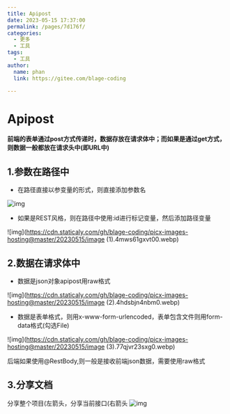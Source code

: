 ```yaml
---
title: Apipost
date: 2023-05-15 17:37:00
permalink: /pages/7d176f/
categories: 
  - 更多
  - 工具
tags: 
  - 工具
author: 
  name: phan
  link: https://gitee.com/blage-coding

---
```

# Apipost

**前端的表单通过post方式传递时，数据存放在请求体中；而如果是通过get方式，则数据一般都放在请求头中(即URL中)**

## 1.参数在路径中

- 在路径直接以参变量的形式，则直接添加参数名

![img](https://cdn.staticaly.com/gh/blage-coding/picx-images-hosting@master/20230515/image.1ls60lv6dcao.webp)

- 如果是REST风格，则在路径中使用:id进行标记变量，然后添加路径变量

![img](https://cdn.staticaly.com/gh/blage-coding/picx-images-hosting@master/20230515/image (1).4mws61gxvt00.webp)

## 2.数据在请求体中

- 数据是json对象apipost用raw格式

![img](https://cdn.staticaly.com/gh/blage-coding/picx-images-hosting@master/20230515/image (2).4hdsbjn4nbm0.webp)

- 数据是表单格式，则用x-www-form-urlencoded，表单包含文件则用form-data格式(勾选File)

![img](https://cdn.staticaly.com/gh/blage-coding/picx-images-hosting@master/20230515/image (3).77qjvr23sxg0.webp)



后端如果使用@RestBody,则一般是接收前端json数据，需要使用raw格式

## 3.分享文档

分享整个项目(左箭头，分享当前接口(右箭头
 ![img](https://cdn.staticaly.com/gh/blage-coding/picx-images-hosting@master/20230515/1677575782747-a2e49cff-7cbf-4680-9fae-dd29ff8514f3[1].2rso7to5sfw0.webp)

# 